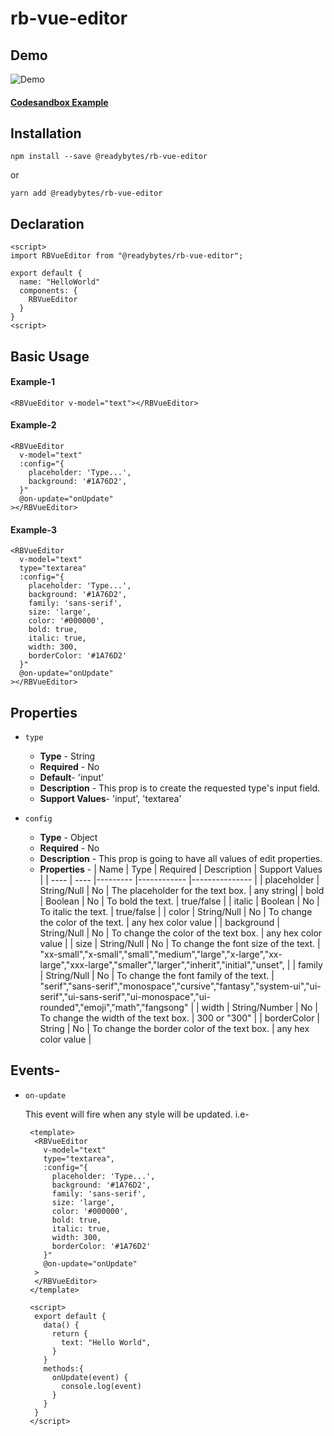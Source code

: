 # rb-vue-editor

## Demo

![Demo](./src/assets/demo.gif)

#### [Codesandbox Example](https://codesandbox.io/s/rb-vue-editor-demo-k159b)
## Installation

```
npm install --save @readybytes/rb-vue-editor
```

or

```
yarn add @readybytes/rb-vue-editor
```

## Declaration

```
<script>
import RBVueEditor from "@readybytes/rb-vue-editor";

export default {
  name: "HelloWorld"
  components: {
    RBVueEditor
  }
}
<script>
```

## Basic Usage

#### Example-1

```
<RBVueEditor v-model="text"></RBVueEditor>
```
#### Example-2

```
<RBVueEditor
  v-model="text"
  :config="{
    placeholder: 'Type...',
    background: '#1A76D2',
  }"
  @on-update="onUpdate"
></RBVueEditor>
```
#### Example-3

```
<RBVueEditor
  v-model="text"
  type="textarea"
  :config="{
    placeholder: 'Type...',
    background: '#1A76D2',
    family: 'sans-serif',
    size: 'large',
    color: '#000000',
    bold: true,
    italic: true,
    width: 300,
    borderColor: '#1A76D2'
  }"
  @on-update="onUpdate"
></RBVueEditor>
```

## Properties
- `type`
  - **Type** - String
  - **Required** - No
  - **Default**- 'input'
  - **Description** - This prop is to create the requested type's input field.
  - **Support Values**- 'input', 'textarea'

- `config`

  - **Type** - Object
  - **Required** - No
  - **Description** - This prop is going to have all values of edit properties.
  - **Properties** -
    | Name | Type | Required | Description | Support Values |
    | ---- | ---- |--------- |------------ |--------------- |
    | placeholder | String/Null | No | The placeholder for the text box. | any string|
    | bold | Boolean | No | To bold the text. | true/false |
    | italic | Boolean | No | To italic the text. | true/false |
    | color | String/Null | No | To change the color of the text. | any hex color value |
    | background | String/Null | No | To change the color of the text box. | any hex color value |
    | size | String/Null | No | To change the font size of the text. | "xx-small","x-small","small","medium","large","x-large","xx-large","xxx-large","smaller","larger","inherit","initial","unset", |
    | family | String/Null | No | To change the font family of the text. | "serif","sans-serif","monospace","cursive","fantasy","system-ui","ui-serif","ui-sans-serif","ui-monospace","ui-rounded","emoji","math","fangsong" |
    | width | String/Number | No | To change the width of the text box. | 300 or "300" |
    | borderColor | String | No | To change the border color of the text box. | any hex color value |

## Events-

- `on-update`

    This event will fire when any style will be updated. i.e-

  ```
   <template>
    <RBVueEditor
      v-model="text"
      type="textarea",
      :config="{
        placeholder: 'Type...',
        background: '#1A76D2',
        family: 'sans-serif',
        size: 'large',
        color: '#000000',
        bold: true,
        italic: true,
        width: 300,
        borderColor: '#1A76D2'
      }"
      @on-update="onUpdate"
    >
    </RBVueEditor>
   </template>

   <script>
    export default {
      data() {
        return {
          text: "Hello World",
        }
      }
      methods:{
        onUpdate(event) {
          console.log(event)
        }
      }
    }
   </script>


